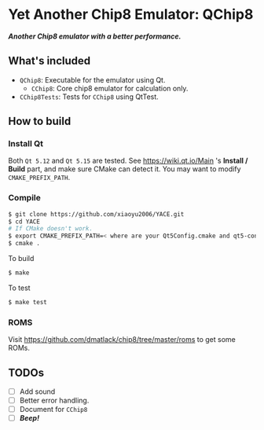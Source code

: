 # Yet Another Chip8 Emulator: QChip8

***Another Chip8 emulator with a better performance.***

## What's included
- `QChip8`: Executable for the emulator using Qt.
   - `CChip8`: Core chip8 emulator for calculation only.
- `CChip8Tests`: Tests for `CChip8` using QtTest.

## How to build

### Install Qt

Both `Qt 5.12` and `Qt 5.15` are tested. See https://wiki.qt.io/Main 's **Install / Build** part, and make sure CMake can detect it. You may want to modify `CMAKE_PREFIX_PATH`.


### Compile

```bash
$ git clone https://github.com/xiaoyu2006/YACE.git
$ cd YACE
# If CMake doesn't work.
$ export CMAKE_PREFIX_PATH=< where are your Qt5Config.cmake and qt5-config.cmake >
$ cmake .
```

To build
```bash
$ make
```

To test
```bash
$ make test
```

### ROMS

Visit https://github.com/dmatlack/chip8/tree/master/roms to get some ROMs.

## TODOs
- [ ] Add sound
- [ ] Better error handling.
- [ ] Document for `CChip8`
- [ ] ***Beep!***
